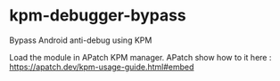 # kpm-debugger-bypass
Bypass Android anti-debug using KPM

Load the module in APatch KPM manager. 
APatch show how to it here : https://apatch.dev/kpm-usage-guide.html#embed
